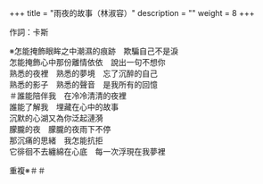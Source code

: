 +++
title = "雨夜的故事（林淑容）"
description = ""
weight = 8
+++

作詞：卡斯　

※怎能掩飾眼眸之中潮濕的痕跡　欺騙自己不是淚  
怎能掩飾心中那份離情依依　說出一句不想你  
熟悉的夜裡　熟悉的夢境　忘了沉醉的自己  
熟悉的影子　熟悉的聲音　是我所有的回憶  
＃誰能陪伴我　在冷冷清清的夜裡  
誰能了解我　埋藏在心中的故事  
沉默的心湖又為你泛起漣漪  
朦朧的夜　朦朧的夜雨下不停  
那沉痛的思緒　我怎能抗拒  
它徘徊不去纏綿在心底　每一次浮現在我夢裡  

重複※＃＃